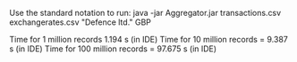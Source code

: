 Use the standard notation to run:
java -jar Aggregator.jar transactions.csv exchangerates.csv "Defence ltd." GBP

Time for 1 million records 1.194 s (in IDE)
Time for 10 million records = 9.387 s (in IDE)
Time for 100 million records = 97.675 s (in IDE)



